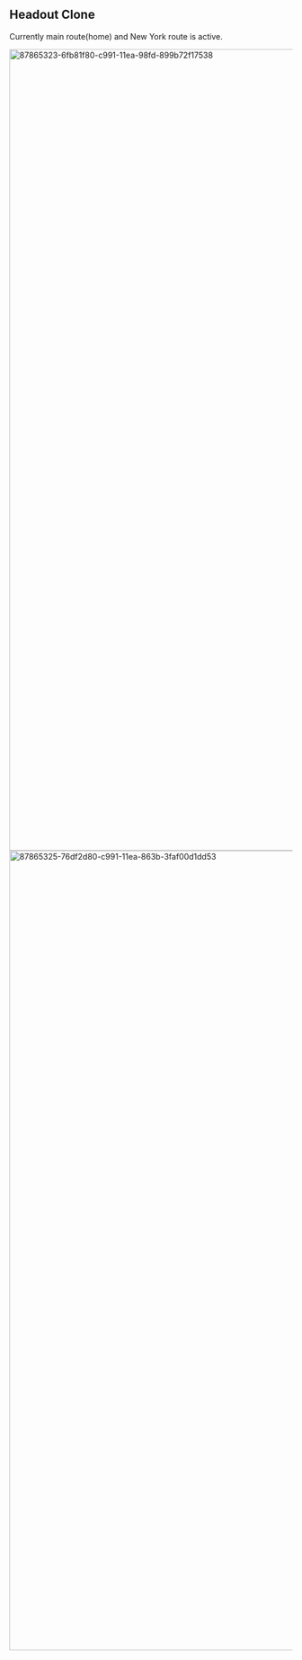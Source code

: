 ## Headout Clone
Currently main route(home) and New York route is active.

<img width="1426" alt="87865323-6fb81f80-c991-11ea-98fd-899b72f17538" src="https://github.com/user-attachments/assets/d2a91239-ca3c-427c-a8b9-aef4e48dbac9">

<img width="1423" alt="87865325-76df2d80-c991-11ea-863b-3faf00d1dd53" src="https://github.com/user-attachments/assets/efc94f4e-f687-466f-9893-0ea3310f373f">
